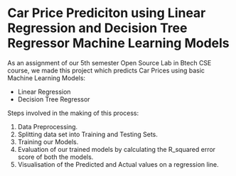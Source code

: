 # Car Price Prediciton using Linear Regression and Decision Tree Regressor Machine Learning Models
As an assignment of our 5th semester Open Source Lab in Btech CSE course, we made this project which predicts Car Prices using basic Machine Learning Models:

- Linear Regression
- Decision Tree Regressor

Steps involved in the making of this process:

1. Data Preprocessing.
2. Splitting data set into Training and Testing Sets.
3. Training our Models.
4. Evaluation of our trained models by calculating the R_squared error score of both the models.
5. Visualisation of the Predicted and Actual values on a regression line. 
